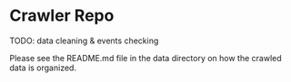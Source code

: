 # Crawler Repo

TODO: data cleaning & events checking

Please see the README.md file in the data directory on how the crawled data is organized.
